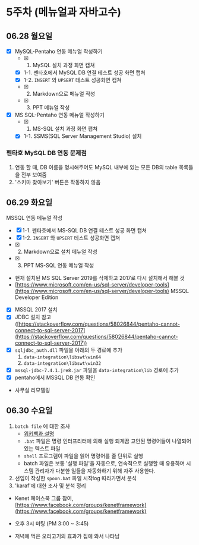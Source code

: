 # 5주차 (메뉴얼과 자바고수)

## 06.28 월요일

- [x] MySQL-Pentaho 연동 메뉴얼 작성하기
  - [x] 1.  MySQL 설치 과정 화면 캡쳐
  - [x] 1-1. 펜타호에서 MySQL DB 연결 테스트 성공 화면 캡쳐
  - [x] 1-2. `INSERT` 와 `UPSERT` 테스트 성공화면 캡쳐
  - [x] 2.  Markdown으로 메뉴얼 작성
  - [x] 3.  PPT 메뉴얼 작성
- [x] MS SQL-Pentaho 연동 메뉴얼 작성하기
  - [x] 1.  MS-SQL 설치 과정 화면 캡쳐
  - [x] 1-1. SSMS(SQL Server Management Studio) 설치

### 펜타호 MySQL DB 연동 문제점

1. 연동 할 때, DB 이름을 명시해주어도 MySQL 내부에 있는 모든 DB의 table 목록들을 전부 보여줌
2. '스키마 찾아보기' 버튼은 작동하지 않음

## 06.29 화요일

MSSQL 연동 메뉴얼 작성

- [x] 1-1. 펜타호에서 MS-SQL DB 연결 테스트 성공 화면 캡쳐
- [x] 1-2. `INSERT` 와 `UPSERT` 테스트 성공화면 캡쳐
- [x] 2.  Markdown으로 설치 메뉴얼 작성
- [x] 3.  PPT MS-SQL 연동 메뉴얼 작성

- 현재 설치된 MS SQL Server 2019를 삭제하고 2017로 다시 설치해서 해볼 것
- [https://www.microsoft.com/en-us/sql-server/developer-tools](https://www.microsoft.com/en-us/sql-server/developer-tools) MSSQL Developer Edition
- [x] MSSQL 2017 설치
- [x] JDBC 설치 참고 ([https://stackoverflow.com/questions/58026844/pentaho-cannot-connect-to-sql-server-2017](https://stackoverflow.com/questions/58026844/pentaho-cannot-connect-to-sql-server-2017))
- [x] `sqljdbc_auth.dll` 파일을 아래의 두 경로에 추가
  1. `data-integration\libswt\win64`
  2. `data-integration\libswt\win32`
- [x] `mssql-jdbc-7.4.1.jre8.jar` 파일을 `data-integration\lib` 경로에 추가
- [x] pentaho에서 MSSQL DB 연동 확인

- 사무실 리모델링

## 06.30 수요일

1. `batch file` 에 대한 조사
   - [위키백과 설명](https://ko.wikipedia.org/wiki/%EB%B0%B0%EC%B9%98_%ED%8C%8C%EC%9D%BC)
   - `.bat` 파일은 명령 인터프리터에 의해 실행 되게끔 고안된 명령어들이 나열되어 있는 텍스트 파일
   - `shell` 프로그램이 파일을 읽어 명령어를 줄 단위로 실행
   - batch 파일은 보통 '실행 파일'을 자동으로, 연속적으로 실행할 때 유용하며 시스템 관리자가 다분한 일들을 자동화하기 위해 자주 사용한다.
2. 선임이 작성한 `spoon.bat` 파일 시작log 따라가면서 분석
3. 'karaf'에 대한 조사 및 분석 정리

- Kenet 페이스북 그룹 참여, [https://www.facebook.com/groups/kenetframework](https://www.facebook.com/groups/kenetframework)

- 오후 3시 미팅 (PM 3:00 ~ 3:45)
- 저녁에 먹은 오리고기의 효과가 집에 와서 나타남
